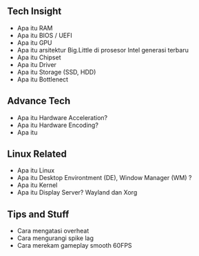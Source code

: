 ## Tech Insight
- Apa itu RAM
- Apa itu BIOS / UEFI
- Apa itu GPU
- Apa itu arsitektur Big.Little di prosesor Intel generasi terbaru
- Apa itu Chipset
- Apa itu Driver
- Apa itu Storage (SSD, HDD)
- Apa itu Bottlenect

## Advance Tech
- Apa itu Hardware Acceleration?
- Apa itu Hardware Encoding?
- Apa itu 


## Linux Related
- Apa itu Linux
- Apa itu Desktop Environtment (DE), Window Manager (WM) ?
- Apa itu Kernel
- Apa itu Display Server? Wayland dan Xorg


## Tips and Stuff
- Cara mengatasi overheat
- Cara mengurangi spike lag
- Cara merekam gameplay smooth 60FPS
